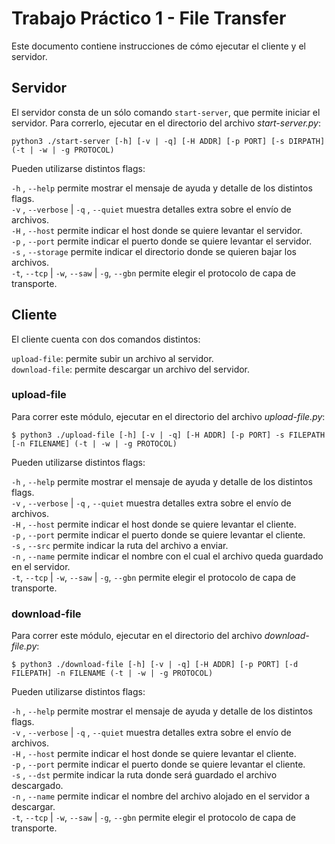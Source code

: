 # Trabajo Práctico 1 - File Transfer

Este documento contiene instrucciones de cómo ejecutar el cliente y el servidor.

## Servidor

El servidor consta de un sólo comando `start-server`, que permite iniciar el servidor. Para correrlo, ejecutar en el directorio del archivo _start-server.py_:

`python3 ./start-server [-h] [-v | -q] [-H ADDR] [-p PORT] [-s DIRPATH] (-t | -w | -g PROTOCOL)`

Pueden utilizarse distintos flags:

`-h` , `--help` permite mostrar el mensaje de ayuda y detalle de los distintos flags.  
`-v` , `--verbose` | `-q` , `--quiet` muestra detalles extra sobre el envío de archivos.  
   `-H` , `--host` permite indicar el host donde se quiere levantar el servidor.  
    `-p` , `--port` permite indicar el puerto donde se quiere levantar el servidor.  
    `-s` , `--storage` permite indicar el directorio donde se quieren bajar los archivos.  
    `-t`, `--tcp` | `-w`, `--saw` | `-g`, `--gbn` permite elegir el protocolo de capa de transporte.  

## Cliente

El cliente cuenta con dos comandos distintos:  

   `upload-file`: permite subir un archivo al servidor.     
    `download-file`: permite descargar un archivo del servidor.    

### upload-file

Para correr este módulo, ejecutar en el directorio del archivo _upload-file.py_:

`$ python3 ./upload-file [-h] [-v | -q] [-H ADDR] [-p PORT] -s FILEPATH [-n FILENAME] (-t | -w | -g PROTOCOL)`

Pueden utilizarse distintos flags:

   `-h` , `--help` permite mostrar el mensaje de ayuda y detalle de los distintos flags.  
    `-v` , `--verbose` | `-q` , `--quiet` muestra detalles extra sobre el envío de archivos.  
    `-H` , `--host` permite indicar el host donde se quiere levantar el cliente.  
    `-p` , `--port` permite indicar el puerto donde se quiere levantar el cliente.  
    `-s` , `--src` permite indicar la ruta del archivo a enviar.  
    `-n` , `--name` permite indicar el nombre con el cual el archivo queda guardado en el servidor.  
    `-t`, `--tcp` | `-w`, `--saw` | `-g`, `--gbn` permite elegir el protocolo de capa de transporte.  

### download-file

Para correr este módulo, ejecutar en el directorio del archivo _download-file.py_:

`$ python3 ./download-file [-h] [-v | -q] [-H ADDR] [-p PORT] [-d FILEPATH] -n FILENAME (-t | -w | -g PROTOCOL)`

Pueden utilizarse distintos flags:

   `-h` , `--help` permite mostrar el mensaje de ayuda y detalle de los distintos flags.  
    `-v` , `--verbose` | `-q` , `--quiet` muestra detalles extra sobre el envío de archivos.  
    `-H` , `--host` permite indicar el host donde se quiere levantar el cliente.  
    `-p` , `--port` permite indicar el puerto donde se quiere levantar el cliente.  
    `-s` , `--dst` permite indicar la ruta donde será guardado el archivo descargado.  
    `-n` , `--name` permite indicar el nombre del archivo alojado en el servidor a descargar.  
    `-t`, `--tcp` | `-w`, `--saw` | `-g`, `--gbn` permite elegir el protocolo de capa de transporte.  